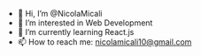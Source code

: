 - 👋 Hi, I’m @NicolaMicali
- 👀 I’m interested in Web Development
- 🌱 I’m currently learning React.js
- 📫 How to reach me: nicolamicali10@gmail.com

<!---
NicolaMicali/NicolaMicali is a ✨ special ✨ repository because its `README.md` (this file) appears on your GitHub profile.
You can click the Preview link to take a look at your changes.
--->
